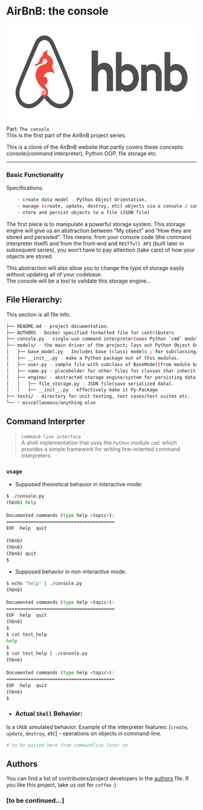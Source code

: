 # AirBnB: the console

<div align="center">
 <img src="./hack/hbnb_console.png" height="250" />
</div>

Part: `The console` <br/>
This is the first part of the AirBnB project series.

This is a clone of the AirBnB website that partly covers these concepts: console(command interpreter), Python OOP, file storage etc.

---
### Basic Functionality

Specifications:
```bash
    - create data model - Python Object Orientation.
    - manage (create, update, destroy, etc) objects via a console / command interpreter
    - store and persist objects to a file (JSON file)
```
The first piece is to manipulate a powerful storage system. This storage engine will give us an abstraction between “My object” and “How they are stored and persisted”. This means: from your console code (the command interpreter itself) and from the front-end and `RESTfull API` (built later in subsequent series), you won’t have to pay attention (take care) of how your objects are stored.

This abstraction will also allow you to change the type of storage easily without updating all of your codebase.<br/>
The console will be a tool to validate this storage engine...

## File Hierarchy:
This section is all file info.
```bash
├── README.md - project documentation.
├── AUTHORS - Docker specified formatted file for contributers
├── console.py - single-use command interpreter(uses Python `cmd` module).
├── models/ - the main driver of the project; lays out Python Object Orientation, initialization, (de)serialization etc.
│   ├── base_model.py - Includes base (class) models ; for subclassing/inheritance. Is the superclass.
│   ├── __init__.py - make a Python package out of this modules.
│   ├── user.py - sample file with subclass of BaseModel(from module base_model)
│   ├── name.py - placeholder for other files for classes that inherit from BaseModel
│   ├── engine/ - abstracted storage engine/system for persisting data.
│   │   ├── file_storage.py - JSON file(save serialized data).
│   │   ├── __init__.py - effectively make it Py-Package
├── tests/ - directory for unit testing, test cases/test suites etc.
└── * miscellaneous/anything else
```
## Command Interprter
> `command-line interface`<br/>
A shell implementation that uses the `Python` module `cmd`: which provides a simple framework for writing line-oriented command interpreters.


### `usage`
- Supposed theoretical behavior in interactive mode:
```bash
$ ./console.py
(hbnb) help

Documented commands (type help <topic>):
========================================
EOF  help  quit

(hbnb) 
(hbnb) 
(hbnb) quit
$
```

- Supposed behavior in non-interactive mode:
```bash
$ echo "help" | ./console.py
(hbnb)

Documented commands (type help <topic>):
========================================
EOF  help  quit
(hbnb) 
$
$ cat test_help
help
$
$ cat test_help | ./console.py
(hbnb)

Documented commands (type help <topic>):
========================================
EOF  help  quit
(hbnb) 
$
```

- ### Actual `Shell` Behavior:
Is a `CRUD` simulated behavior. Example of the interpreter features: [`create`, `update`, `destroy`, etc] - operations on objects in command-line.
```bash
# to be pasted here from commandline later on
```

## Authors
You can find a list of contributers/project developers in the [authors](./AUTHORS) file.
If you like this project, take us out for `coffee` :)

### [to be continued...]
